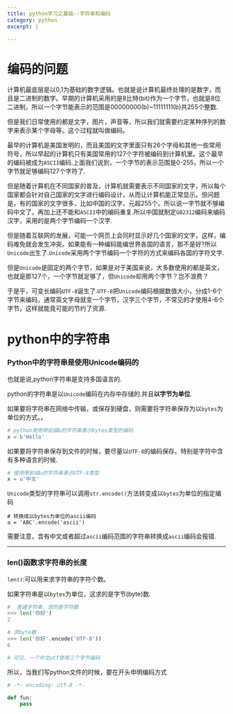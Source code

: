 ```yaml
---
title: python学习之基础--字符串和编码
category: python
excerpt: |

---
```


# 编码的问题 #

计算机最底层是以0,1为基础的数字逻辑。也就是说计算机最终处理的是数字，而且是二进制的数字。早期的计算机采用的是8比特(bit)作为一个字节，也就是8位二进制，所以一个字节能表示的范围是00000000(b)~11111111(b)共255个整数.

但是我们日常使用的都是文字，图片，声音等，所以我们就需要约定某种序列的数字来表示某个字母等。这个过程就叫做编码。

最早的计算机是美国发明的，而且美国的文字里面只有26个字母和其他一些常用符号，所以早起的计算机只有美国常用的127个字符被编码到计算机里。这个最早的编码被成为`ASCII`编码.上面我们说到，一个字节的表示范围是0-255，所以一个字节就足够编码127个字符了.

但是随着计算机在不同国家的普及，计算机就需要表示不同国家的文字，所以每个国家都会针对自己国家的文字进行编码设计，从而让计算机能正常显示。但问题是，有的国家的文字很多，比如中国的汉字，元超255个。所以说一字节就不够编码中文了，再加上还不能和`ASCII`中的编码重复.所以中国就制定`GB2312`编码来编码汉字，采用的是两个字节编码一个汉字.

但是随着互联网的发展，可能一个网页上会同时显示好几个国家的文字，这样，编码难免就会发生冲突。如果能有一种编码能编世界各国的语言，那不是好?所以`Unicode`出生了.`Unicode`采用两个字节编码一个字符的方式来编码各国的字符文字.

但是`Unicode`是固定的两个字节，如果是对于美国来说，大多数使用的都是英文，也就是那127个，一个字节就足够了，但`Unicode`却用两个字节？岂不浪费？

于是乎，可变长编码`UTF-8`诞生了.`UTF-8`把`Unicode`编码根据数值大小，分成1-6个字节来编码，通常英文字母就变一个字节，汉字三个字节，不常见的才使用4-6个字节，这样就能竟可能的节约了资源.

# python中的字符串 #

### Python中的字符串是使用Unicode编码的 ###

也就是说,python字符串是支持多国语言的.

python的字符串是以`Unicode`编码在内存中存储的.并且**以字节为单位**.

如果要将字符串在网络中传输，或保存到硬盘，则需要将字符串保存为以`bytes`为单位的方式。。

```python
# python使用带前缀b的字符串表示bytes类型的编码
x = b'Hello'
```

如果要将字符串保存到文件的时候，要尽量以`UTF-8`的编码保存。特别是字符中含有多种语言的时候.

```python
# 使用带前缀u的字符串表示UTF-8类型
x = u'中文'
```
`Unicode`类型的字符串可以调用`str.encode()`方法转变成以`bytes`为单位的指定编码

```oython
# 转换成以bytes为单位的ascii编码
a = 'ABC'.encode('ascii')
```

需要注意，含有中文或者超过`ascii`编码范围的字符串转换成`ascii`编码会报错.

------

### len()函数求字符串的长度 ###

`len()`:可以用来求字符串的字符个数。

如果字符串是以`bytes`为单位，这求的是字节(byte)数.

```python
#  普通字符串，求的是字符数
>>> len('你好')
2

# 求byte数
>>> len('你好'.encode('UTF-8'))
6

# 可见，一个中文utf使用三个字节编码
```

所以，当我们写python文件的时候，要在开头申明编码方式

```python
# -*- encoding: utf-8 -*-

def fun:
	pass
```

